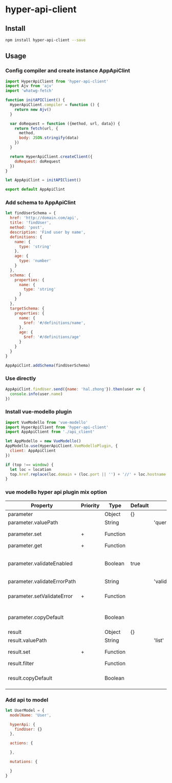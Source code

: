 # hyper-api-client

## Install

```bash
npm install hyper-api-client --save
```

## Usage

### Config compiler and create instance AppApiClint
```js
import HyperApiClient from 'hyper-api-client'
import Ajv from 'ajv'
import 'whatwg-fetch'

function initAPIClient() {
  HyperApiClient.compiler = function () {
    return new Ajv()
  }

  var doRequest = function ({method, url, data}) {
    return fetch(url, {
      method,
      body: JSON.stringify(data)
    })
  }

  return HyperApiClient.createClient({
    doRequest: doRequest
  })
}

let AppApiClint = initAPIClient()

export default AppApiClint
```

### Add schema to AppApiClint
```js
let findUserSchema = {
  href: 'http://domain.com/api',
  title: 'findUser',
  method: 'post',
  description: 'Find user by name',
  definitions: {
    name: {
      type: 'string'
    },
    age: {
      type: 'number'
    }
  },
  schema: {
    properties: {
      name: {
        type: 'string'
      }
    }
  },
  targetSchema: {
    properties: {
      name: {
        $ref: '#/definitions/name',
      },
      age: {
        $ref: '#/definitions/age'      
      }
    }
  }
}

AppApiClint.addSchema(findUserSchema)
```

### Use directly
```js
AppApiClint.findUser.send({name: 'hal.zhong'}).then(user => {
  console.info(user.name)
})
```

### Install vue-modello plugin
```js
import VueModello from 'vue-modello'
import HyperApiClient from 'hyper-api-client'
import AppApiClient from './api_client'

let AppModello = new VueModello()
AppModello.use(HyperApiClient.VueModelloPlugin, {
  client: AppApiClient
})

if (top !== window) {
  let loc = location
  top.href.replace(loc.domain + (loc.port || '') + '//' + loc.hostname + '/#')
}
```

### vue modello hyper api plugin mix option

| Property                    | Priority | Type     | Default | Example               | Description                   |
| --------------------------- | -------- | -------- | ------- | --------------------- | ----------------------------- |
| parameter                   |          | Object   | {}      |                       |                               |
| parameter.valuePath         |          | String   |         | 'query'               |                               |
| parameter.set               | +        | Function |         |                       | fn(state, value)              |
| parameter.get               | +        | Function |         |                       | fn(state)                     |
| parameter.validateEnabled   |          | Boolean  | true    |                       | watch parameters and validate |
| parameter.validateErrorPath |          | String   |         | 'validateError.query' |                               |
| parameter.setValidateError  | +        | Function |         |                       | fn(state, error, propPath)    |
| parameter.copyDefault       |          | Boolean  |         |                       | Be true if valuePath present  |
| result                      |          | Object   | {}      |                       |                               |
| result.valuePath            |          | String   |         | 'list'                |                               |
| result.set                  | +        | Function |         |                       | fn(state, value)              |
| result.filter               |          | Function |         |                       | filter result                 |
| result.copyDefault          |          | Boolean  |         |                       | Be true if valuePath present  |

### Add api to model
```js
let UserModel = {
  modelName: 'User',

  hyperApi: {
    findUser: {}
  },

  actions: {

  },

  mutations: {

  }
}
```
